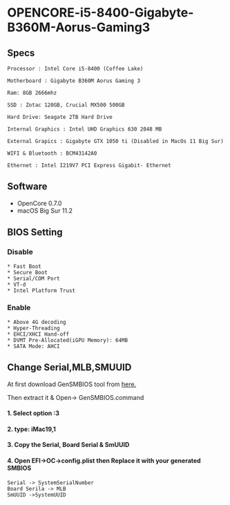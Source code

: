# OPENCORE-i5-8400-Gigabyte-B360M-Aorus-Gaming3

## Specs
```
Processor : Intel Core i5-8400 (Coffee Lake) 

Motherboard : Gigabyte B360M Aorus Gaming 3

Ram: 8GB 2666mhz

SSD : Zotac 120GB, Crucial MX500 500GB

Hard Drive: Seagate 2TB Hard Drive

Internal Graphics : Intel UHD Graphics 630 2048 MB

External Grapics : Gigabyte GTX 1050 ti (Disabled in MacOs 11 Big Sur)

WIFI & Bluetooth : BCM43142A0

Ethernet : Intel I219V7 PCI Express Gigabit- Ethernet
```

## Software
- OpenCore 0.7.0
- macOS Big Sur 11.2

## BIOS Setting
### Disable
```
* Fast Boot
* Secure Boot
* Serial/COM Port
* VT-d
* Intel Platform Trust

```
### Enable
```
* Above 4G decoding
* Hyper-Threading
* EHCI/XHCI Hand-off
* DVMT Pre-Allocated(iGPU Memory): 64MB
* SATA Mode: AHCI
```
## Change Serial,MLB,SMUUID

At first download GenSMBIOS tool from [here.](https://github.com/corpnewt/GenSMBIOS)

Then extract it & Open-> GenSMBIOS.command

#### 1. Select option :3

#### 2. type: iMac19,1

#### 3. Copy the Serial, Board Serial & SmUUID

#### 4. Open EFI->OC->config.plist then Replace it with your generated SMBIOS
```
Serial -> SystemSerialNumber
Board Serila -> MLB
SmUUID ->SystemUUID
```
